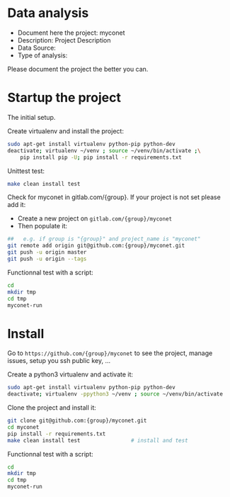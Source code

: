 # Data analysis
- Document here the project: myconet
- Description: Project Description
- Data Source:
- Type of analysis:

Please document the project the better you can.

# Startup the project

The initial setup.

Create virtualenv and install the project:
```bash
sudo apt-get install virtualenv python-pip python-dev
deactivate; virtualenv ~/venv ; source ~/venv/bin/activate ;\
    pip install pip -U; pip install -r requirements.txt
```

Unittest test:
```bash
make clean install test
```

Check for myconet in gitlab.com/{group}.
If your project is not set please add it:

- Create a new project on `gitlab.com/{group}/myconet`
- Then populate it:

```bash
##   e.g. if group is "{group}" and project_name is "myconet"
git remote add origin git@github.com:{group}/myconet.git
git push -u origin master
git push -u origin --tags
```

Functionnal test with a script:

```bash
cd
mkdir tmp
cd tmp
myconet-run
```

# Install

Go to `https://github.com/{group}/myconet` to see the project, manage issues,
setup you ssh public key, ...

Create a python3 virtualenv and activate it:

```bash
sudo apt-get install virtualenv python-pip python-dev
deactivate; virtualenv -ppython3 ~/venv ; source ~/venv/bin/activate
```

Clone the project and install it:

```bash
git clone git@github.com:{group}/myconet.git
cd myconet
pip install -r requirements.txt
make clean install test                # install and test
```
Functionnal test with a script:

```bash
cd
mkdir tmp
cd tmp
myconet-run
```
